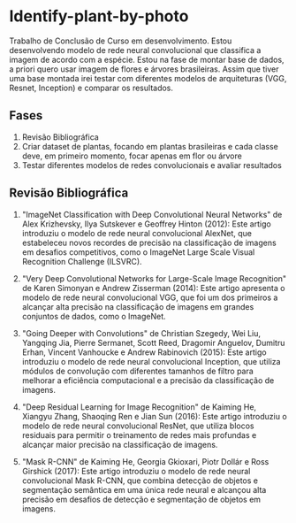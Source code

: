 # Identify-plant-by-photo

Trabalho de Conclusão de Curso em desenvolvimento. Estou desenvolvendo modelo de rede neural convolucional que classifica a imagem de acordo com a espécie. Estou na fase de montar base de dados, a priori quero usar imagem de flores e árvores brasileiras. Assim que tiver uma base montada irei testar com diferentes modelos de arquiteturas (VGG, Resnet, Inception) e comparar os resultados.

## Fases

1. Revisão Bibliográfica
2. Criar dataset de plantas, focando em plantas brasileiras e cada classe deve, em primeiro momento, focar apenas em flor ou árvore
3. Testar diferentes modelos de redes convolucionais e avaliar resultados

## Revisão Bibliográfica

1. "ImageNet Classification with Deep Convolutional Neural Networks" de Alex Krizhevsky, Ilya Sutskever e Geoffrey Hinton (2012): Este artigo introduziu o modelo de rede neural convolucional AlexNet, que estabeleceu novos recordes de precisão na classificação de imagens em desafios competitivos, como o ImageNet Large Scale Visual Recognition Challenge (ILSVRC).

2. "Very Deep Convolutional Networks for Large-Scale Image Recognition" de Karen Simonyan e Andrew Zisserman (2014): Este artigo apresenta o modelo de rede neural convolucional VGG, que foi um dos primeiros a alcançar alta precisão na classificação de imagens em grandes conjuntos de dados, como o ImageNet.

3. "Going Deeper with Convolutions" de Christian Szegedy, Wei Liu, Yangqing Jia, Pierre Sermanet, Scott Reed, Dragomir Anguelov, Dumitru Erhan, Vincent Vanhoucke e Andrew Rabinovich (2015): Este artigo introduziu o modelo de rede neural convolucional Inception, que utiliza módulos de convolução com diferentes tamanhos de filtro para melhorar a eficiência computacional e a precisão da classificação de imagens.

4. "Deep Residual Learning for Image Recognition" de Kaiming He, Xiangyu Zhang, Shaoqing Ren e Jian Sun (2016): Este artigo introduziu o modelo de rede neural convolucional ResNet, que utiliza blocos residuais para permitir o treinamento de redes mais profundas e alcançar maior precisão na classificação de imagens.

5. "Mask R-CNN" de Kaiming He, Georgia Gkioxari, Piotr Dollár e Ross Girshick (2017): Este artigo introduziu o modelo de rede neural convolucional Mask R-CNN, que combina detecção de objetos e segmentação semântica em uma única rede neural e alcançou alta precisão em desafios de detecção e segmentação de objetos em imagens.
